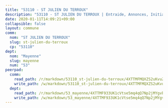 ```yaml
---
title: "53110 - ST JULIEN DU TERROUX"
description: "53110 - ST JULIEN DU TERROUX | Entraide, Annonces, Initiatives"
date: 2020-01-11T14:09:21+09:00
collapsible: false
layout: commune
comm:
  nom: "ST JULIEN DU TERROUX"
  slug: st-julien-du-terroux
  cp: "53110"
dept:
  nom: "Mayenne"
  slug: mayenne
  num: "53"
peerpad:
  comm:
    read_path: /r/markdown/53110_st-julien-du-terroux/4XTTMFMQXZS2uKvuZqN4YoAk6KMG8gq4DKFkCj8PSwGeFFGFK
    write_path: /w/markdown/53110_st-julien-du-terroux/4XTTMFMQXZS2uKvuZqN4YoAk6KMG8gq4DKFkCj8PSwGeFFGFK-K3TgUv7jm15zvFz3kGoioy349qmMmXwBWUo9dVougXXn5jxUUPVcyc6ymaZmGLReAYwA9fPaLMpQbyDG1wVJr45BSXZKp3UWpyLfvkKe3SpXcdj8t8Adv5aYGRiqcUNzK6ySDTXf
  dept:
    read_path: /r/markdown/53_mayenne/4XTTMF933UK1cVtse5mq4qQ7Np2jMYgvbp6qouY9MWyoeWY43
    write_path: /w/markdown/53_mayenne/4XTTMF933UK1cVtse5mq4qQ7Np2jMYgvbp6qouY9MWyoeWY43-K3TgUcgqTBNoSTxPqkZ94HV7ydPjBnvnBue9tEiK9jakhdXjxdo4Br4iK1oa2CDh4yEVWX1tFyjU9wvcKRuNLDocpAE5TJXkqSv2docSVtfLpqmkB6Zf1obqgGj7oAqY4ytCV5Es
---
```


